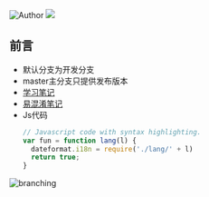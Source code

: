 ![Author](https://img.shields.io/badge/Author-Tinywan-green.svg)
![](https://img.shields.io/badge/language-php-blue.svg)
##  前言
+  默认分支为开发分支
+  master主分支只提供发布版本
+  [学习笔记](/201702/LEARING.md)
+  [易混淆笔记](/201702/MEMBER.md)
+  Js代码
    ```javascript
    // Javascript code with syntax highlighting.
    var fun = function lang(l) {
      dateformat.i18n = require('./lang/' + l)
      return true;
    }
    ```
![branching](/images/branching.png)